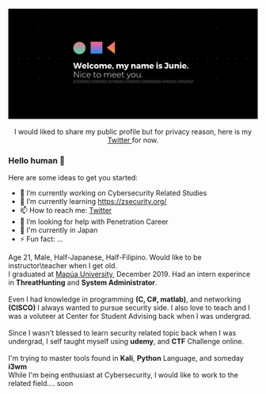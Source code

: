 <!--
Since you've care enought to look at this page, please msg me on twitter.
-->
<p align="center">
  <img ahref="https://github.com/s4lm0n-m4k1?tab=repositories" src="https://github.com/s4lm0n-m4k1/s4lm0n-m4k1/blob/master/Resource/readme.png">
</p>
<p align="center">
  I would liked to share my public profile but for privacy reason, here is my
  <a href="https://twitter.com/yaboknuj">Twitter </a> 
  for now.
</p>

### Hello human 👋

Here are some ideas to get you started:

- 🔭 I’m currently working on Cybersecurity Related Studies
- 🌱 I’m currently learning https://zsecurity.org/
- 📫 How to reach me: [Twitter](https://twitter.com/yaboknuj)
- 🤔 I’m looking for help with Penetration Career
- 💬 I'm currently in Japan
- ⚡ Fun fact: ...

Age 21, Male, Half-Japanese, Half-Filipino. Would like to be instructor\teacher when I get old.
\
I graduated at [Mapúa University](https://www.mapua.edu.ph/), December 2019. Had an intern experince in **ThreatHunting** and **System Administrator**. \
\
Even I had knowledge in programming **(C, C#, matlab)**, and networking **(CISCO)** I always wanted to pursue security side. I also love to teach and I was a voluteer at Center for Student Advising back when I was undergrad.\
\
Since I wasn't blessed to learn security related topic back when I was undergrad, I self taught myself using **udemy**, and **CTF** Challenge online. \
\
I'm trying to master tools found in **Kali**, **Python** Language, and someday **i3wm** \
While I'm being enthusiast at Cybersecurity, I would like to work to the related field.... soon 
